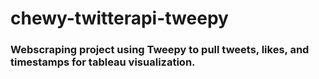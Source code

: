 # chewy-twitterapi-tweepy
### Webscraping project using Tweepy to pull tweets, likes, and timestamps for tableau visualization. 

